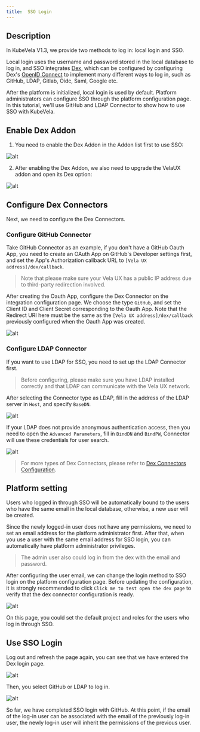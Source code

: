 ```yaml
---
title:  SSO Login
---
```


## Description

In KubeVela V1.3, we provide two methods to log in: local login and SSO.

Local login uses the username and password stored in the local database to log in, and SSO integrates [Dex](https://dexidp.io/), which can be configured by configuring Dex's [OpenID Connect](https://dexidp.io/docs/openid-connect) to implement many different ways to log in, such as GitHub, LDAP, Gitlab, Oidc, Saml, Google etc.

After the platform is initialized, local login is used by default. Platform administrators can configure SSO through the platform configuration page. In this tutorial, we'll use GitHub and LDAP Connector to show how to use SSO with KubeVela.

## Enable Dex Addon

1. You need to enable the Dex Addon in the Addon list first to use SSO:

![alt](https://static.kubevela.net/images/1.3/dex-addon.png)

2. After enabling the Dex Addon, we also need to upgrade the VelaUX addon and open its Dex option:

![alt](https://static.kubevela.net/images/1.5/enable-dex-in-velaux.png)

## Configure Dex Connectors

Next, we need to configure the Dex Connectors. 
### Configure GitHub Connector

Take GitHub Connector as an example, if you don't have a GitHub Oauth App, you need to create an OAuth App on GitHub's Developer settings first, and set the App's Authorization callback URL to `[Vela UX address]/dex/callback`.

> Note that please make sure your Vela UX has a public IP address due to third-party redirection involved.

After creating the Oauth App, configure the Dex Connector on the integration configuration page. We choose the type `GitHub`, and set the Client ID and Client Secret corresponding to the Oauth App. Note that the Redirect URI here must be the same as the `[Vela UX address]/dex/callback` previously configured when the Oauth App was created.

![alt](https://static.kubevela.net/images/1.3/intergration.png)

### Configure LDAP Connector

If you want to use LDAP for SSO, you need to set up the LDAP Connector first.

> Before configuring, please make sure you have LDAP installed correctly and that LDAP can communicate with the Vela UX network.

After selecting the Connector type as LDAP, fill in the address of the LDAP server in `Host`, and specify `BaseDN`.

![alt](https://static.kubevela.net/images/1.3/ldap1.png)

If your LDAP does not provide anonymous authentication access, then you need to open the `Advanced Parameters`, fill in `BindDN` and `BindPW`, Connector will use these credentials for user search.

![alt](https://static.kubevela.net/images/1.3/ldap2.png)

> For more types of Dex Connectors, please refer to [Dex Connectors Configuration](../how-to/dashboard/config/dex-connectors).

## Platform setting

Users who logged in through SSO will be automatically bound to the users who have the same email in the local database, otherwise, a new user will be created.

Since the newly logged-in user does not have any permissions, we need to set an email address for the platform administrator first. After that, when you use a user with the same email address for SSO login, you can automatically have platform administrator privileges.

> The admin user also could log in from the dex with the email and password.

After configuring the user email, we can change the login method to SSO login on the platform configuration page. Before updating the configuration, it is strongly recommended to click `Click me to test open the dex page` to verify that the dex connector configuration is ready.

![alt](https://static.kubevela.net/images/1.5/platform-setting.jpg)

On this page, you could set the default project and roles for the users who log in through SSO.

## Use SSO Login

Log out and refresh the page again, you can see that we have entered the Dex login page.

![alt](https://static.kubevela.net/images/1.3/dex-login.png)

Then, you select GitHub or LDAP to log in.

![alt](https://static.kubevela.net/images/1.3/dex-grant-access.png)

So far, we have completed SSO login with GitHub. At this point, if the email of the log-in user can be associated with the email of the previously log-in user, the newly log-in user will inherit the permissions of the previous user.
